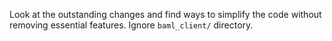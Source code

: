 Look at the outstanding changes and find ways to simplify the code without removing essential features. Ignore `baml_client/` directory.
